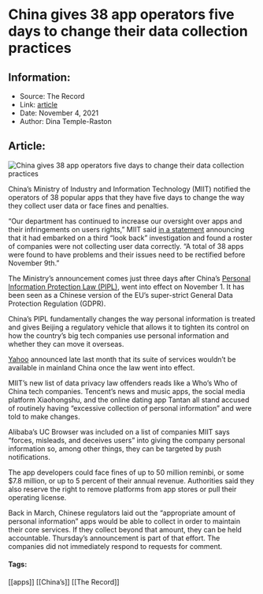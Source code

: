 # China gives 38 app operators five days to change their data collection practices
### 

## Information:
+ Source: The Record
+ Link: [article](https://therecord.media/china-gives-38-app-operators-five-days-to-change-their-data-collection-practices/)
+ Date: November 4, 2021
+ Author: Dina Temple-Raston


## Article:
![China gives 38 app operators five days to change their data collection practices](https://therecord.media/wp-content/uploads/2021/11/tommao-wang-T_qomaORKA-unsplash-1.jpg)

China’s Ministry of Industry and Information Technology (MIIT) notified the operators of 38 popular apps that they have five days to change the way they collect user data or face fines and penalties.


“Our department has continued to increase our oversight over apps and their infringements on users rights,” MIIT said [in a statement](https://mp.weixin.qq.com/s/hz5asOwAOjRLh7zvEjoEiQ) announcing that it had embarked on a third “look back” investigation and found a roster of companies were not collecting user data correctly. “A total of 38 apps were found to have problems and their issues need to be rectified before November 9th.”


The Ministry’s announcement comes just three days after China’s [Personal Information Protection Law (PIPL)](http://www.npc.gov.cn/npc/c30834/202108/a8c4e3672c74491a80b53a172bb753fe.shtml), went into effect on November 1. It has been seen as a Chinese version of the EU’s super-strict General Data Protection Regulation (GDPR). 


China’s PIPL fundamentally changes the way personal information is treated and gives Beijing a regulatory vehicle that allows it to tighten its control on how the country’s big tech companies use personal information and whether they can move it overseas. 


[Yahoo](https://apnews.com/article/yahoo-inc-leaving-china-f3b589754224bc663d5e83ec385eb49a) announced late last month that its suite of services wouldn’t be available in mainland China once the law went into effect.


MIIT’s new list of data privacy law offenders reads like a Who’s Who of China tech companies. Tencent’s news and music apps, the social media platform Xiaohongshu, and the online dating app Tantan all stand accused of routinely having “excessive collection of personal information” and were told to make changes. 


Alibaba’s UC Browser was included on a list of companies MIIT says “forces, misleads, and deceives users” into giving the company personal information so, among other things, they can be targeted by push notifications.


The app developers could face fines of up to 50 million reminbi, or some $7.8 million, or up to 5 percent of their annual revenue. Authorities said they also reserve the right to remove platforms from app stores or pull their operating license. 


Back in March, Chinese regulators laid out the “appropriate amount of personal information” apps would be able to collect in order to maintain their core services. If they collect beyond that amount, they can be held accountable. Thursday’s announcement is part of that effort. The companies did not immediately respond to requests for comment.





#### Tags:
[[apps]] [[China’s]] [[The Record]]
